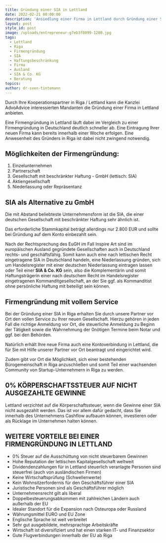 ```yaml
---
title: Gründung einer SIA in Lettland
date: 2022-02-21 00:00:00
description: 'Ansiedlung einer Firma in Lettland durch Gründung einer SIA in Riga. '
layout: post
style_id: post
image: /uploads/entrepreneur-g7eb3f8099-1280.jpg
tags:
  - Lettland
  - Riga
  - Firmengründung
  - SIA
  - Haftungsbeschränkung
  - Firma
  - Ausland
  - SIA & Co. KG
  - Beratung
topics:
author: dr-sven-tintemann
---
```

Durch Ihre Kooperationspartner in Riga / Lettland kann die Kanzlei AdvoAdvice interessierten Mandanten die Gründung einer Firma in Lettland anbieten.

Eine Firmengründung in Lettland läuft dabei im Vergleich zu einer Firmengründung in Deutschland deutlich schneller ab. Eine Eintragung Ihrer neuen Firma kann bereits innerhalb einer Woche erfolgen. Eine Anwesenheit des Gründers in Riga ist dabei nicht zwingend notwendig.

## Möglichkeiten der Firmengründung:

1. Einzelunternehmen
2. Partnerschaft
3. Gesellschaft mit beschränkter Haftung - GmbH (lettisch: SIA)
4. Aktiengesellschaft
5. Niederlassung oder Repräsentanz

## SIA als Alternative zu GmbH

Die mit Abstand beliebteste Unternehmensform ist die SIA, die einer deutschen Gesellschaft mit beschränkter Haftung sehr ähnlich ist.

Das erforderliche Stammkapital beträgt allerdings nur 2.800 EUR und sollte bei Gründung auf dem Konto einbezahlt sein.

Nach der Rechtsprechung des EuGH im Fall Inspire Art sind im europäischen Ausland gegründete Gesellschaften auch in Deutschland rechts- und geschäftsfähig. Somit kann auch eine nach lettischen Recht eingetragene SIA in Deutschland handeln, eine Niederlassung gründen, sich um Handelsregister mit einer deutschen Niederlassung eintragen lassen oder Teil einer **SIA & Co. KG** sein, also die Komplementärin und somit Haftungsträgerin einer nach deutschem Recht im Handelsregister eingetragenen Kommanditgesellschaft, an der Sie ggf. als Kommanditist ohne persönliche Haftung mit beteiligt sein können.

## Firmengründung mit vollem Service

Bei der Gründung einer SIA in Riga erhalten Sie durch unsere Partner vor Ort den vollen Service zu Ihrer neuen Gesellschaft. Hierzu gehören in jeden Fall die richtige Anmeldung vor Ort, die steuerliche Anmeldung zu Beginn der Tätigkeit sowie die Wahrnehmung der 0nötigen Termine beim Notar und ggf. bei den Behörden.

Natürlich erhält Ihre neue Firma auch eine Kontoverbindung in Lettland, die für Sie mit Hilfe unserer Partner vor Ort beantragt und eingerichtet wird.

Zudem gibt vor Ort die Möglichkeit, sich einer bestehenden Bürogemeinschaft in Riga anzuschlie&szlig;en und somit Teil einer wachsenden Community von Startup-Unternehmern in Riga zu werden.

## 0% KÖRPERSCHAFTSSTEUER AUF NICHT AUSGEZAHLTE GEWINNE

Lettland verzichtet auf die Körperschaftssteuer, wenn die Gewinne einer SIA nicht ausgezahlt werden. Das ist vor allem dafür gedacht, dass Sie innerhalb des Unternehmens Cashflow aufbauen können, investieren oder als Rücklage im Unternehmen halten können.

## WEITERE VORTEILE BEI EINER FIRMENGRÜNDUNG IN LETTLAND

* 0% Steuer auf die Ausschüttung von nicht steuerbarem Gewinnen
* Hohe Reputation der lettischen Kapitalgesellschaft weltweit
* Dividendenzahlungen für in Lettland steuerlich veranlagte Personen sind steuerfrei (auch von ausländischen Firmen)
* Keine Wirtschaftsprüfung (Schwellenwerte)
* Kein Wohnsitzerfordernis für den Geschäftsführer einer SIA
* Juristische Personen sind als Geschäftsführer möglich
* Unternehmensrecht gilt als liberal
* Doppelbesteuerungsabkommen mit zahlreichen Ländern auch au&szlig;erhalb der EU
* Idealer Standort für die Expansion nach Osteuropa oder Russland
* Währungsmittel EURO und EU Zone
* Englische Sprache ist weit verbreitet
* Sehr gut ausgebildete, mehrsprachige Arbeitskräfte
* Wirtschaft ist diversifiziert und hat einen starken IT- und Finanzsektor
* Gute Flugverbindungen innerhalb der EU ab Riga
